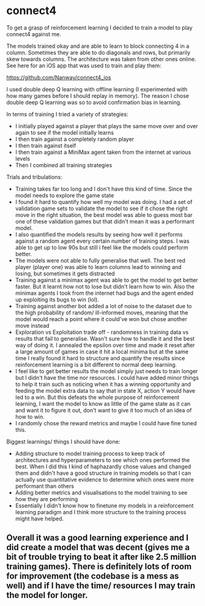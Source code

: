 # connect4

To get a grasp of reinforcement learning I decided to train a model to play connect4 against me.

The models trained okay and are able to learn to block connecting 4 in a column. Sometimes they are able to do diagonals and rows, but primarily skew towards columns. The architecture was taken from other ones online. See here for an iOS app that was used to train and play them:

https://github.com/Nanway/connect4_ios

I used double deep Q learning with offline learning (I experimented with how many games before I should replay in memory). The reason I chose double deep Q learning was so to avoid confirmation bias in learning.

In terms of training I tried a variety of strategies:
- I initially played against a player that plays the same move over and over again to see if the model initially learns
- I then train against a completely random player
- I then train against itself
- I then train against a MiniMax agent taken from the internet at various levels
- Then I combined all training strategies 

Trials and tribulations:
- Training takes far too long and I don't have this kind of time. Since the model needs to explore the game state
- I found it hard to quantify how well my model was doing. I had a set of validation game sets to validate the model to see if it chose the right move in the right situation, the best model was able to guess most bar one of these validation games but that didn't mean it was a performant model. 
- I also quantified the models results by seeing how well it performs against a random agent every certain number of training steps. I was able to get up to low 90s but still i feel like the models could perform better. 
- The models were not able to fully generalise that well. The best red player (player one) was able to learn columns lead to winning and losing, but sometimes it gets distracted
- Training against a minimax agent was able to get the model to get better faster. But it learnt how not to lose but didn't learn how to win. Also the minimax agents I took from the internet had bugs and the agent ended up exploiting its bugs to win (lol).
- Training against another bot added a lot of noise to the dataset due to the high probability of random/ ill-informed moves, meaning that the model would reach a point where it could've won but chose another move instead
- Exploration vs Exploitation trade off - randomness in training data vs results that fail to generalise. Wasn't sure how to handle it and the best way of doing it. I annealed the epsilon over time and made it reset after a large amount of games in case it hit a local minima but at the same time I really found it hard to structure and quantify the results since reinforcement learning is a bit different to normal deep learning. 
- I feel like to get better results the model simply just needs to train longer but I didn't have the time nor resources. I could have added minor things to help it train such as noticing when it has a winning opportunity and feeding the model extra data to say that in state X, action Y would have led to a win. But this defeats the whole purpose of reinforcement learning, I want the model to know as little of the game state as it can and want it to figure it out, don't want to give it too much of an idea of how to win. 
- I randomly chose the reward metrics and maybe I could have fine tuned this. 

Biggest learnings/ things I should have done:
- Adding structure to model training process to keep track of architectures and hyperparameters to see which ones performed the best. When I did this I kind of haphazardly chose values and changed them and didn't have a good structure in training models so that I can actually use quantitative evidence to determine which ones were more performant than others
- Adding better metrics and visualisations to the model training to see how they are performing
- Essentially I didn't know how to finetune my models in a reinforcement learning paradigm and I think more structure to the training process might have helped. 

Overall it was a good learning experience and I did create a model that was decent (gives me a bit of trouble trying to beat it after like 2.5 million training games). There is definitely lots of room for improvement (the codebase is a mess as well) and if I have the time/ resources I may train the model for longer. 
- 
